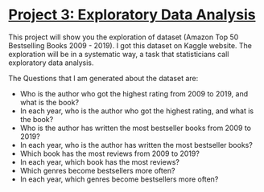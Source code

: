 
# [Project 3: Exploratory Data Analysis](https://colab.research.google.com/drive/1NmV1YoA23D8wCj7lzXablK9G-LwnvzJk?usp=sharing)
This project will show you the exploration of dataset (Amazon Top 50 Bestselling Books 2009 - 2019). I got this dataset on Kaggle website. The exploration will be in a systematic way, a task that statisticians call exploratory data analysis.

The Questions that I am generated about the dataset are:
- Who is the author who got the highest rating from 2009 to 2019, and what is the book?
- In each year, who is the author who got the highest rating, and what is the book?
- Who is the author has written the most bestseller books from 2009 to 2019?
- In each year, who is the author has written the most bestseller books?
- Which book has the most reviews from 2009 to 2019?
- In each year, which book has the most reviews?
- Which genres become bestsellers more often?
- In each year, which genres become bestsellers more often?
